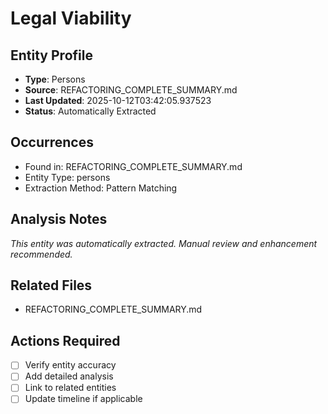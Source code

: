 # Legal Viability

## Entity Profile
- **Type**: Persons
- **Source**: REFACTORING_COMPLETE_SUMMARY.md
- **Last Updated**: 2025-10-12T03:42:05.937523
- **Status**: Automatically Extracted

## Occurrences
- Found in: REFACTORING_COMPLETE_SUMMARY.md
- Entity Type: persons
- Extraction Method: Pattern Matching

## Analysis Notes
*This entity was automatically extracted. Manual review and enhancement recommended.*

## Related Files
- REFACTORING_COMPLETE_SUMMARY.md

## Actions Required
- [ ] Verify entity accuracy
- [ ] Add detailed analysis
- [ ] Link to related entities
- [ ] Update timeline if applicable

